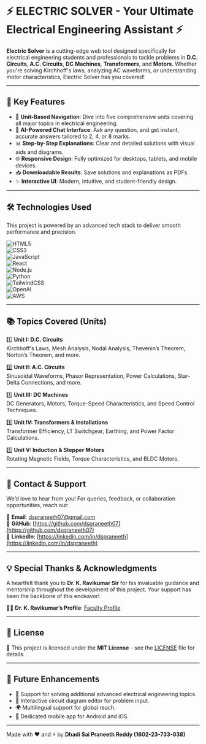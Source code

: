 # ⚡ ELECTRIC SOLVER - Your Ultimate Electrical Engineering Assistant ⚡

**Electric Solver** is a cutting-edge web tool designed specifically for electrical engineering students and professionals to tackle problems in **D.C. Circuits**, **A.C. Circuits**, **DC Machines**, **Transformers**, and **Motors**. Whether you're solving Kirchhoff's laws, analyzing AC waveforms, or understanding motor characteristics, Electric Solver has you covered!  

---

## 🌟 Key Features

- 🔄 **Unit-Based Navigation**: Dive into five comprehensive units covering all major topics in electrical engineering.  
- 💬 **AI-Powered Chat Interface**: Ask any question, and get instant, accurate answers tailored to 2, 4, or 8 marks.  
- 📊 **Step-by-Step Explanations**: Clear and detailed solutions with visual aids and diagrams.  
- 🌐 **Responsive Design**: Fully optimized for desktops, tablets, and mobile devices.  
- 📥 **Downloadable Results**: Save solutions and explanations as PDFs.  
- ✨ **Interactive UI**: Modern, intuitive, and student-friendly design.  

---

## 🛠️ Technologies Used

This project is powered by an advanced tech stack to deliver smooth performance and precision.  

![HTML5](https://img.shields.io/badge/HTML5-%23E34F26.svg?style=flat&logo=html5&logoColor=white)  
![CSS3](https://img.shields.io/badge/CSS3-%231572B6.svg?style=flat&logo=css3&logoColor=white)  
![JavaScript](https://img.shields.io/badge/JavaScript-%23F7DF1E.svg?style=flat&logo=javascript&logoColor=black)  
![React](https://img.shields.io/badge/React-%2320232a.svg?style=flat&logo=react&logoColor=%2361DAFB)  
![Node.js](https://img.shields.io/badge/Node.js-%23339933.svg?style=flat&logo=node.js&logoColor=white)  
![Python](https://img.shields.io/badge/Python-%233776AB.svg?style=flat&logo=python&logoColor=white)  
![TailwindCSS](https://img.shields.io/badge/TailwindCSS-%2338B2AC.svg?style=flat&logo=tailwindcss&logoColor=white)  
![OpenAI](https://img.shields.io/badge/OpenAI-%23424242.svg?style=flat&logo=openai&logoColor=white)  
![AWS](https://img.shields.io/badge/AWS-%23FF9900.svg?style=flat&logo=amazon-aws&logoColor=white)  

---

## 📚 Topics Covered (Units)

1️⃣ **Unit I: D.C. Circuits**  
   Kirchhoff's Laws, Mesh Analysis, Nodal Analysis, Thevenin’s Theorem, Norton’s Theorem, and more.  

2️⃣ **Unit II: A.C. Circuits**  
   Sinusoidal Waveforms, Phasor Representation, Power Calculations, Star-Delta Connections, and more.  

3️⃣ **Unit III: DC Machines**  
   DC Generators, Motors, Torque-Speed Characteristics, and Speed Control Techniques.  

4️⃣ **Unit IV: Transformers & Installations**  
   Transformer Efficiency, LT Switchgear, Earthing, and Power Factor Calculations.  

5️⃣ **Unit V: Induction & Stepper Motors**  
   Rotating Magnetic Fields, Torque Characteristics, and BLDC Motors.  

---

## 📧 Contact & Support

We’d love to hear from you! For queries, feedback, or collaboration opportunities, reach out:  

📩 **Email**: [dspraneeth07@gmail.com](mailto:dspraneeth07@gmail.com)  
🐙 **GitHub**: [https://github.com/dspraneeth07](https://github.com/dspraneeth07)  
👔 **LinkedIn**: [https://linkedin.com/in/dspraneeth](https://linkedin.com/in/dspraneeth)  

---

## 💡 Special Thanks & Acknowledgments  

A heartfelt thank you to **Dr. K. Ravikumar Sir** for his invaluable guidance and mentorship throughout the development of this project. Your support has been the backbone of this endeavor!  

👨‍🏫 **Dr. K. Ravikumar’s Profile**: [Faculty Profile](https://www.vce.ac.in/Faculty_Details.cshtml?id=1297)  

---

## 📜 License

📄 This project is licensed under the **MIT License** - see the [LICENSE](LICENSE) file for details.  

---

## 🔧 Future Enhancements  

- 🚀 Support for solving additional advanced electrical engineering topics.  
- 🎨 Interactive circuit diagram editor for problem input.  
- 🌍 Multilingual support for global reach.  
- 📱 Dedicated mobile app for Android and iOS.  

---

Made with ❤️ and ⚡ by **Dhadi Sai Praneeth Reddy (1602-23-733-038)**  
